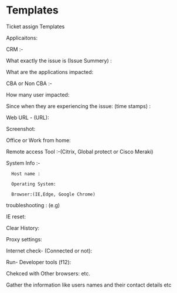 # Templates
Ticket assign Templates

Applicaitons:

CRM :-

What exactly the issue is (Issue Summery) :

What are the applications impacted:

CBA or Non CBA :- 

How many user impacted:

Since when they are experiencing the issue: (time stamps) :

Web URL - (URL):

Screenshot:

Office or Work from home:

Remote access Tool :-(Citrix, Global protect or Cisco Meraki)

System Info :-

      Host name :
      
      Operating System:
      
      Browser:(IE,Edge, Google Chrome)
      
troubleshooting :
(e.g)

 IE reset:
 
 Clear History:
 
 Proxy settings:
 
 Internet check- (Connected or not):
 
 Run- Developer tools (f12):
 
 Chekced with Other browsers:
  etc.
  
Gather the information like users names and their contact details etc
